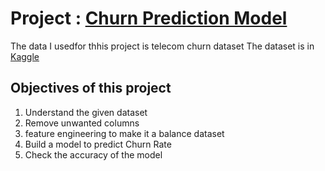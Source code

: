 # Project : [Churn Prediction Model](https://github.com/fazilshammi/ML-Projects/blob/main/Churn%20Prediction%20Model.ipynb)
The data I usedfor thhis project is telecom churn dataset
The dataset is in [Kaggle](https://www.kaggle.com/datasets/blastchar/telco-customer-churn?resource=download)

## Objectives of this project
<ol>
  <li>Understand the given dataset</li>
  <li>Remove unwanted columns</li>
  <li>feature engineering to make it a balance dataset</li> 
  <li>Build a model to predict Churn Rate</li>
  <li>Check the accuracy of the model</li> 
</ol>


